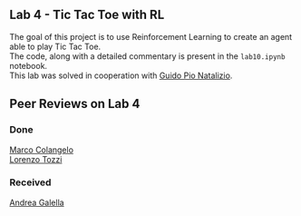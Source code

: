 ## Lab 4 - Tic Tac Toe with RL
The goal of this project is to use Reinforcement Learning to create an agent able to play Tic Tac Toe.<br>
The code, along with a detailed commentary is present in the `lab10.ipynb` notebook.
<br>
This lab was solved in cooperation with [Guido Pio Natalizio](https://github.com/Guido-Pio-Natalizio/computational-intelligence).


## Peer Reviews on Lab 4
### Done
[Marco Colangelo](https://github.com/marcocolangelo/Computational-Intelligence/issues/2)<br>
[Lorenzo Tozzi](https://github.com/anubis09/Computational-Intelligence/issues/4)
### Received
[Andrea Galella](https://github.com/GNNatan/compint/issues/4)
